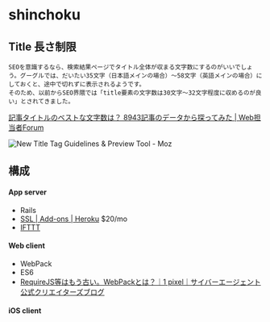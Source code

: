 shinchoku
===

## Title 長さ制限
```
SEOを意識するなら、検索結果ページでタイトル全体が収まる文字数にするのがいいでしょう。グーグルでは、だいたい35文字（日本語メインの場合）～58文字（英語メインの場合）にしておくと、途中で切れずに表示されるようです。
そのため、以前からSEO界隈では「title要素の文字数は30文字～32文字程度に収めるのが良い」とされてきました。
```
[記事タイトルのベストな文字数は？ 8943記事のデータから探ってみた | Web担当者Forum](http://web-tan.forum.impressrd.jp/e/2012/06/05/12910)

![New Title Tag Guidelines & Preview Tool - Moz](http://d1avok0lzls2w.cloudfront.net/uploads/blog/5327555d4d2d25.84203136.jpg)


## 構成

#### App server
* Rails
* [SSL | Add-ons | Heroku](https://addons.heroku.com/SSL) $20/mo
* [IFTTT](https://ifttt.com/platform)

#### Web client
* WebPack
 * ES6
 * [RequireJS等はもう古い。WebPackとは？｜1 pixel｜サイバーエージェント公式クリエイターズブログ](http://ameblo.jp/ca-1pixel/entry-11884453208.html)

#### iOS client
